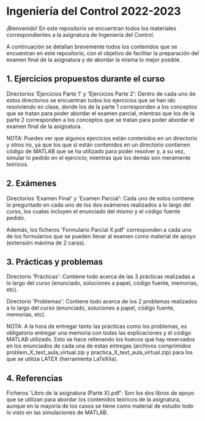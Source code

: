 # Ingeniería del Control 2022-2023

¡Bienvenido! En este repositorio se encuentran todos los materiales correspondientes a la asignatura de Ingeniería del Control.

A continuación se detallan brevemente todos los contenidos que se encuentran en este repositorio, con el objetivo de facilitar la preparación del examen final de la asignatura y de abordar la misma lo mejor posible.

## 1. Ejercicios propuestos durante el curso

Directorios 'Ejercicios Parte 1' y 'Ejercicios Parte 2': Dentro de cada uno de estos directorios se encuentran todos los ejercicios que se han ido resolviendo en clase, donde los de la parte 1 corresponden a los conceptos que se tratan para poder abordar el examen parcial, mientras que los de la parte 2 corresponden a los conceptos que se tratan para poder abordar el examen final de la asignatura.

NOTA: Puedes ver que algunos ejercicios están contenidos en un directorio y otros no, ya que los que sí están contenidos en un directorio contienen código de MATLAB que se ha utilizado para poder resolver y, a su vez, simular lo pedido en el ejercicio; mientras que los demás son meramente teóricos.

## 2. Exámenes

Directorios 'Examen Final' y 'Examen Parcial': Cada uno de estos contiene lo preguntado en cada uno de los dos exámenes realizados a lo largo del curso, los cuales incluyen el enunciado del mismo y el código fuente pedido.

Además, los ficheros 'Formulario Parcial X.pdf' corresponden a cada uno de los formularios que se pueden llevar al examen como material de apoyo (extensión máxima de 2 caras).

## 3. Prácticas y problemas

Directorio 'Prácticas': Contiene todo acerca de las 3 prácticas realizadas a lo largo del curso (enunciado, soluciones a papel, código fuente, memorias, etc).

Directorio 'Problemas': Contiene todo acerca de los 2 problemas realizados a lo largo del curso (enunciado, soluciones a papel, código fuente, memorias, etc).

NOTA: A la hora de entregar tanto las prácticas como los problemas, es obligatorio entregar una memoria con todas las explicaciones y el código MATLAB utilizado. Esto se hace rellenando los huecos que hay reservados en los enunciados de cada una de estas entregas (archivos comprimidos problem_X_text_aula_virtual.zip y practica_X_text_aula_virtual.zip) para los que se utiliza LATEX (herramienta LaTeXila).

## 4. Referencias

Ficheros 'Libro de la asignatura (Parte X).pdf': Son los dos libros de apoyo que se utilizan para abordar los contenidos teóricos de la asignatura, aunque en la mayoría de los casos se tiene como material de estudio todo lo visto en las simulaciones de MATLAB.
